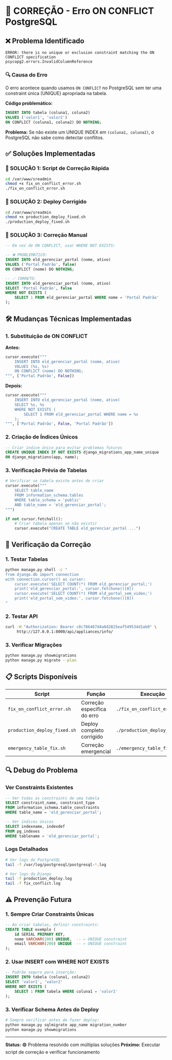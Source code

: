 # 🚨 CORREÇÃO - Erro ON CONFLICT PostgreSQL

## ❌ Problema Identificado

```
ERROR: there is no unique or exclusion constraint matching the ON CONFLICT specification
psycopg2.errors.InvalidColumnReference
```

### 🔍 Causa do Erro
O erro acontece quando usamos `ON CONFLICT` no PostgreSQL sem ter uma constraint única (UNIQUE) apropriada na tabela.

**Código problemático:**
```sql
INSERT INTO tabela (coluna1, coluna2) 
VALUES ('valor1', 'valor2') 
ON CONFLICT (coluna1, coluna2) DO NOTHING;
```

**Problema:** Se não existe um UNIQUE INDEX em `(coluna1, coluna2)`, o PostgreSQL não sabe como detectar conflitos.

## ✅ Soluções Implementadas

### 🔧 SOLUÇÃO 1: Script de Correção Rápida
```bash
cd /var/www/sreadmin
chmod +x fix_on_conflict_error.sh
./fix_on_conflict_error.sh
```

### 🔧 SOLUÇÃO 2: Deploy Corrigido
```bash
cd /var/www/sreadmin
chmod +x production_deploy_fixed.sh
./production_deploy_fixed.sh
```

### 🔧 SOLUÇÃO 3: Correção Manual
```sql
-- Em vez de ON CONFLICT, usar WHERE NOT EXISTS:

-- ❌ PROBLEMÁTICO:
INSERT INTO eld_gerenciar_portal (nome, ativo) 
VALUES ('Portal Padrão', false) 
ON CONFLICT (nome) DO NOTHING;

-- ✅ CORRETO:
INSERT INTO eld_gerenciar_portal (nome, ativo) 
SELECT 'Portal Padrão', false
WHERE NOT EXISTS (
    SELECT 1 FROM eld_gerenciar_portal WHERE nome = 'Portal Padrão'
);
```

## 🛠️ Mudanças Técnicas Implementadas

### 1. Substituição de ON CONFLICT
**Antes:**
```python
cursor.execute("""
    INSERT INTO eld_gerenciar_portal (nome, ativo) 
    VALUES (%s, %s) 
    ON CONFLICT (nome) DO NOTHING;
""", ['Portal Padrão', False])
```

**Depois:**
```python
cursor.execute("""
    INSERT INTO eld_gerenciar_portal (nome, ativo) 
    SELECT %s, %s
    WHERE NOT EXISTS (
        SELECT 1 FROM eld_gerenciar_portal WHERE nome = %s
    );
""", ['Portal Padrão', False, 'Portal Padrão'])
```

### 2. Criação de Índices Únicos
```sql
-- Criar índice único para evitar problemas futuros
CREATE UNIQUE INDEX IF NOT EXISTS django_migrations_app_name_unique 
ON django_migrations(app, name);
```

### 3. Verificação Prévia de Tabelas
```python
# Verificar se tabela existe antes de criar
cursor.execute("""
    SELECT table_name 
    FROM information_schema.tables 
    WHERE table_schema = 'public' 
    AND table_name = 'eld_gerenciar_portal';
""")

if not cursor.fetchall():
    # Criar tabela apenas se não existir
    cursor.execute("CREATE TABLE eld_gerenciar_portal ...")
```

## 🧪 Verificação da Correção

### 1. Testar Tabelas
```bash
python manage.py shell -c "
from django.db import connection
with connection.cursor() as cursor:
    cursor.execute('SELECT COUNT(*) FROM eld_gerenciar_portal;')
    print('eld_gerenciar_portal:', cursor.fetchone()[0])
    cursor.execute('SELECT COUNT(*) FROM eld_portal_sem_video;')
    print('eld_portal_sem_video:', cursor.fetchone()[0])
"
```

### 2. Testar API
```bash
curl -H "Authorization: Bearer c8c786467d4a8d2825eaf549534d1ab0" \
     http://127.0.0.1:8000/api/appliances/info/
```

### 3. Verificar Migrações
```bash
python manage.py showmigrations
python manage.py migrate --plan
```

## 📋 Scripts Disponíveis

| Script | Função | Execução |
|--------|--------|----------|
| `fix_on_conflict_error.sh` | Correção específica do erro | `./fix_on_conflict_error.sh` |
| `production_deploy_fixed.sh` | Deploy completo corrigido | `./production_deploy_fixed.sh` |
| `emergency_table_fix.sh` | Correção emergencial | `./emergency_table_fix.sh` |

## 🔍 Debug do Problema

### Ver Constraints Existentes
```sql
-- Ver todas as constraints de uma tabela
SELECT constraint_name, constraint_type 
FROM information_schema.table_constraints 
WHERE table_name = 'eld_gerenciar_portal';

-- Ver índices únicos
SELECT indexname, indexdef 
FROM pg_indexes 
WHERE tablename = 'eld_gerenciar_portal';
```

### Logs Detalhados
```bash
# Ver logs do PostgreSQL
tail -f /var/log/postgresql/postgresql-*.log

# Ver logs do Django
tail -f production_deploy.log
tail -f fix_conflict.log
```

## ⚠️ Prevenção Futura

### 1. Sempre Criar Constraints Únicas
```sql
-- Ao criar tabelas, definir constraints:
CREATE TABLE exemplo (
    id SERIAL PRIMARY KEY,
    nome VARCHAR(200) UNIQUE,  -- ← UNIQUE constraint
    email VARCHAR(200) UNIQUE  -- ← UNIQUE constraint
);
```

### 2. Usar INSERT com WHERE NOT EXISTS
```sql
-- Padrão seguro para inserção:
INSERT INTO tabela (coluna1, coluna2) 
SELECT 'valor1', 'valor2'
WHERE NOT EXISTS (
    SELECT 1 FROM tabela WHERE coluna1 = 'valor1'
);
```

### 3. Verificar Schema Antes do Deploy
```bash
# Sempre verificar antes de fazer deploy:
python manage.py sqlmigrate app_name migration_number
python manage.py showmigrations
```

---

**Status:** 🟢 Problema resolvido com múltiplas soluções
**Próximo:** Executar script de correção e verificar funcionamento
